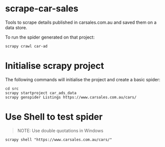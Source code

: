scrape-car-sales
==============================

Tools to scrape details published in carsales.com.au and saved them on a data store.

To run the spider generated on that project:
```
scrapy crawl car-ad
```

# Initialise scrapy project

The following commands will initialise the project and create a basic spider:

```
cd src
scrapy startproject car_ads_data
scrapy genspider Listings https://www.carsales.com.au/cars/
```



# Use Shell to test spider
> NOTE: Use double quotations in Windows
```
scrapy shell "https://www.carsales.com.au/cars/"
```
